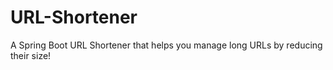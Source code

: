 # URL-Shortener
A Spring Boot URL Shortener that helps you manage long URLs by reducing their size!
